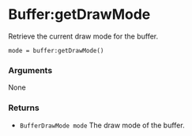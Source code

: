 <!--
category: reference
-->

Buffer:getDrawMode
===

Retrieve the current draw mode for the buffer.

    mode = buffer:getDrawMode()

### Arguments

None

### Returns

- `BufferDrawMode mode` The draw mode of the buffer.
